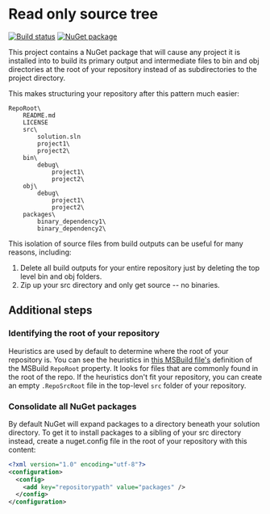 Read only source tree
======================

[![Build status](https://ci.appveyor.com/api/projects/status/6sl6g515a8btj7f4/branch/master?svg=true)](https://ci.appveyor.com/project/AArnott/readonlysourcetree/branch/master)
[![NuGet package](https://img.shields.io/nuget/v/ReadOnlySourceTree.svg)](https://nuget.org/packages/ReadOnlySourceTree)

This project contains a NuGet package that will cause any project it is installed into
to build its primary output and intermediate files to bin and obj directories at the
root of your repository instead of as subdirectories to the project directory.

This makes structuring your repository after this pattern much easier:

    RepoRoot\
        README.md
        LICENSE
        src\
            solution.sln
            project1\
            project2\
        bin\
            debug\
                project1\
                project2\
        obj\
            debug\
                project1\
                project2\
        packages\
            binary_dependency1\
            binary_dependency2\

This isolation of source files from build outputs can be useful for many reasons, including:

1. Delete all build outputs for your entire repository just by deleting the top level bin and obj folders.
2. Zip up your src directory and only get source -- no binaries.

## Additional steps

### Identifying the root of your repository

Heuristics are used by default to determine where the root of your repository is.
You can see the heuristics in [this MSBuild file's][1] definition of the MSBuild `RepoRoot` property.
It looks for files that are commonly found in the root of the repo.
If the heuristics don't fit your repository, you can create an empty `.RepoSrcRoot` file
in the top-level `src` folder of your repository.

### Consolidate all NuGet packages 

By default NuGet will expand packages to a directory beneath your solution directory.
To get it to install packages to a sibling of your src directory instead,
create a nuget.config file in the root of your repository with this content:

```xml
<?xml version="1.0" encoding="utf-8"?>
<configuration>
  <config>
    <add key="repositorypath" value="packages" />
  </config>
</configuration>
```

[1]: src\ReadOnlySourceTree\build\ReadOnlySourceTree.props

